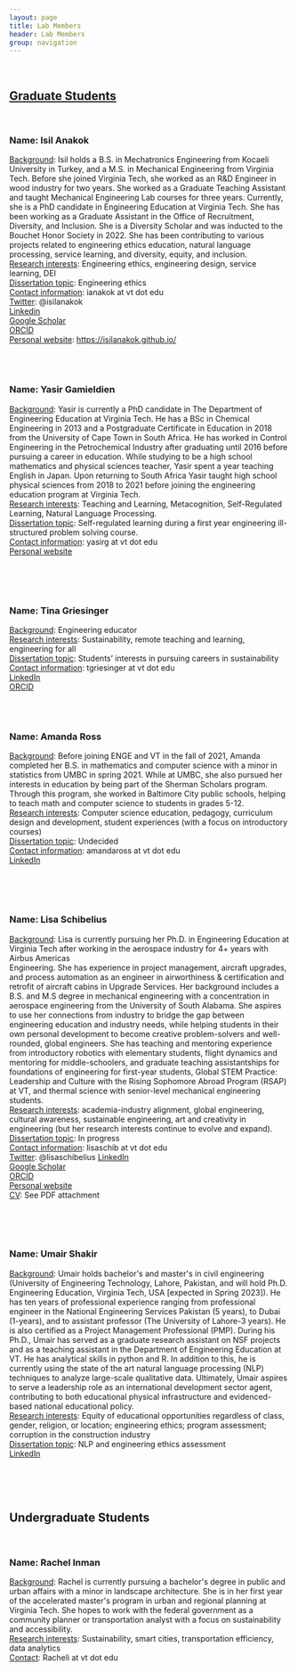 ```yaml
---
layout: page
title: Lab Members
header: Lab Members
group: navigation
---
```

<br/>



## <u>Graduate Students</u>

<br/>


### Name: Isil Anakok
<u>Background</u>: Isil holds a B.S. in Mechatronics Engineering from Kocaeli University in Turkey, and a M.S. in Mechanical Engineering from Virginia Tech. Before she joined Virginia Tech, she worked as an R&D Engineer in wood industry for two years. She worked as a Graduate Teaching Assistant and taught Mechanical Engineering Lab courses for three years. Currently, she is a PhD candidate in Engineering Education at Virginia Tech. She has been working as a Graduate Assistant in the Office of Recruitment, Diversity, and Inclusion. She is a Diversity Scholar and was inducted to the Bouchet Honor Society in 2022.  She has been contributing to various projects related to engineering ethics education, natural language processing, service learning, and diversity, equity, and inclusion. <br/>
<u>Research interests</u>: Engineering ethics, engineering design, service learning, DEI <br/>
<u>Dissertation topic</u>: Engineering ethics <br/>
<u>Contact information</u>: ianakok at vt dot edu <br/>
<u>Twitter</u>: @isilanakok <br/>
[Linkedin](www.linkedin.com/in/isilanakok) <br/>
[Google Scholar](https://scholar.google.com/citations?user=lEtuHMQAAAAJ&hl=en&oi=ao) <br/>
[ORCID](https://orcid.org/0000-0002-1572-8024) <br/>
<u>Personal website</u>: https://isilanakok.github.io/ <br/>


<br/>
<br/>



### Name: Yasir Gamieldien
<u>Background</u>: Yasir is currently a PhD candidate in The Department of Engineering Education at Virginia Tech. He has a BSc in Chemical Engineering in 2013 and a Postgraduate Certificate in Education in 2018 from the University of Cape Town in South Africa. He has worked in Control Engineering in the Petrochemical Industry after graduating until 2016 before pursuing a career in education. While studying to be a high school mathematics and physical sciences teacher, Yasir spent a year teaching English in Japan. Upon returning to South Africa Yasir taught high school physical sciences from 2018 to 2021 before joining the engineering education program at Virginia Tech. <br/>
<u>Research interests</u>: Teaching and Learning, Metacognition, Self-Regulated Learning, Natural Language Processing.<br/>
<u>Dissertation topic</u>: Self-regulated learning during a first year engineering ill-structured problem solving course. <br/>
<u>Contact information</u>: yasirg at vt dot edu <br/>
[Personal website](https://yasirg90.github.io/)

<br/>
<br/>
<br/>



### Name: Tina Griesinger
<u>Background</u>: Engineering educator  <br/>
<u>Research interests</u>: Sustainability, remote teaching and learning, engineering for all <br/>
<u>Dissertation topic</u>: Students’ interests in pursuing careers in sustainability <br/>
<u>Contact information</u>: tgriesinger at vt dot edu <br/>
[LinkedIn](https://www.linkedin.com/in/tina-griesinger-109b4429) <br/>
[ORCID](https://orcid.org/0000-0001-5313-5265) <br/>


<br/>
<br/>


### Name: Amanda Ross
<u>Background</u>: Before joining ENGE and VT in the fall of 2021, Amanda completed her B.S. in mathematics and computer science with a minor in statistics from UMBC in spring 2021. While at UMBC, she also pursued her interests in education by being part of the Sherman Scholars program. Through this program, she worked in Baltimore City public schools, helping to teach math and computer science to students in grades 5-12.<br/>
<u>Research interests</u>: Computer science education, pedagogy, curriculum design and development, student experiences (with a focus on introductory courses) <br/>
<u>Dissertation topic</u>: Undecided <br/>
<u>Contact information</u>: amandaross at vt dot edu <br/>
[LinkedIn](https://www.linkedin.com/in/amanda-ross-040993163/)

<br/>
<br/>
<br/>

### Name: Lisa Schibelius
<u>Background</u>: Lisa is currently pursuing her Ph.D. in Engineering Education at Virginia Tech after working in the aerospace industry for 4+ years with Airbus Americas  <br/> Engineering. She has experience in project management, aircraft upgrades, and process automation as an engineer in airworthiness & certification and retrofit of aircraft cabins in Upgrade Services. Her background includes a B.S. and M.S degree in mechanical engineering with a concentration in aerospace engineering from the University of South Alabama. She aspires to use her connections from industry to bridge the gap between engineering education and industry needs, while helping students in their own personal development to become creative problem-solvers and well-rounded, global engineers. She has teaching and mentoring experience from introductory robotics with elementary students, flight dynamics and mentoring for middle-schoolers, and graduate teaching assistantships for foundations of engineering for first-year students, Global STEM Practice: Leadership and Culture with the Rising Sophomore Abroad Program (RSAP) at VT, and thermal science with senior-level mechanical engineering students. <br/>
<u>Research interests</u>: academia-industry alignment, global engineering, cultural awareness,  sustainable engineering, art and creativity in engineering (but her research  interests continue to evolve and expand). <br/>
<u>Dissertation topic</u>: In progress <br/>
<u>Contact information</u>: lisaschib at vt dot edu <br/>
<u>Twitter</u>: @lisaschibelius
[LinkedIn](https://www.linkedin.com/in/lisaschibelius/) <br/>
[Google Scholar](https://scholar.google.com/citations?hl=en&user=6CNW8WkAAAAJ) <br/>
[ORCID](https://orcid.org/0000-0003-2678-7780) <br/>
[Personal website](lisascribbles.github.io/) <br/>
<u>CV</u>: See PDF attachment

<br/>
<br/>
<br/>


### Name: Umair Shakir
<u>Background</u>: Umair holds bachelor's and master's in civil engineering (University of Engineering Technology, Lahore, Pakistan, and will hold Ph.D. Engineering Education, Virginia Tech, USA [expected in Spring  2023]). He has ten years of professional experience ranging from professional engineer in the National Engineering Services Pakistan (5 years), to Dubai (1-years), and to assistant professor (The University of Lahore-3 years). He is also certified as a Project Management Professional (PMP). During his Ph.D., Umair has served as a graduate research assistant on NSF projects and as a teaching assistant in the Department of Engineering Education at VT. He has analytical skills in python and R. In addition to this, he is currently using the state of the art natural language processing (NLP) techniques to analyze large-scale qualitative data. Ultimately, Umair aspires to serve a leadership role as an international development sector agent, contributing to both educational physical infrastructure and evidenced-based national educational policy. 
<br/>
<u>Research interests</u>: Equity of educational opportunities regardless of class, gender, religion, or location; engineering ethics; program assessment; corruption in the construction industry 
<br/>
<u>Dissertation topic</u>: NLP and engineering ethics assessment 
<br/>
[LinkedIn](www.linkedin.com/in/umair-shakir)

<br/>
<br/>
<br/>

## Undergraduate Students

<br/>

### Name: Rachel Inman
<u>Background</u>: Rachel is currently pursuing a bachelor's degree in public and urban affairs with a minor in landscape architecture. She is in her first year of the accelerated master's program in urban and regional planning at Virginia Tech. She hopes to work with the federal government as a community planner or transportation analyst with a focus on sustainability and accessibility.
<br/>
<u>Research interests</u>: Sustainability, smart cities, transportation efficiency, data analytics
<br/>
<u>Contact</u>: Racheli at vt dot edu
